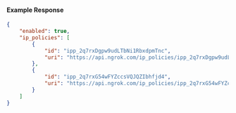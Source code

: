 <!-- Code generated for API Clients. DO NOT EDIT. -->

#### Example Response

```json
{
	"enabled": true,
	"ip_policies": [
		{
			"id": "ipp_2q7rxDgpw9udLTbNi1RbxdpmTnc",
			"uri": "https://api.ngrok.com/ip_policies/ipp_2q7rxDgpw9udLTbNi1RbxdpmTnc"
		},
		{
			"id": "ipp_2q7rxG54wFYZccsVQJQZIbhfjd4",
			"uri": "https://api.ngrok.com/ip_policies/ipp_2q7rxG54wFYZccsVQJQZIbhfjd4"
		}
	]
}
```
